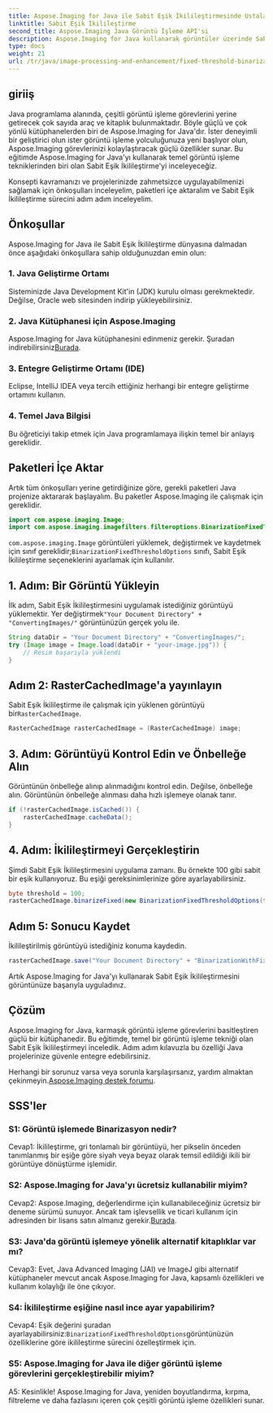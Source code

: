 ```yaml
---
title: Aspose.Imaging for Java ile Sabit Eşik İkilileştirmesinde Ustalaşın
linktitle: Sabit Eşik İkilileştirme
second_title: Aspose.Imaging Java Görüntü İşleme API'si
description: Aspose.Imaging for Java kullanarak görüntüler üzerinde Sabit Eşik İkilileştirme gerçekleştirmeyi öğrenin.
type: docs
weight: 21
url: /tr/java/image-processing-and-enhancement/fixed-threshold-binarization/
---
```

## giriiş

Java programlama alanında, çeşitli görüntü işleme görevlerini yerine getirecek çok sayıda araç ve kitaplık bulunmaktadır. Böyle güçlü ve çok yönlü kütüphanelerden biri de Aspose.Imaging for Java'dır. İster deneyimli bir geliştirici olun ister görüntü işleme yolculuğunuza yeni başlıyor olun, Aspose.Imaging görevlerinizi kolaylaştıracak güçlü özellikler sunar. Bu eğitimde Aspose.Imaging for Java'yı kullanarak temel görüntü işleme tekniklerinden biri olan Sabit Eşik İkilileştirme'yi inceleyeceğiz.

Konsepti kavramanızı ve projelerinizde zahmetsizce uygulayabilmenizi sağlamak için önkoşulları inceleyelim, paketleri içe aktaralım ve Sabit Eşik İkilileştirme sürecini adım adım inceleyelim.

## Önkoşullar

Aspose.Imaging for Java ile Sabit Eşik İkilileştirme dünyasına dalmadan önce aşağıdaki önkoşullara sahip olduğunuzdan emin olun:

### 1. Java Geliştirme Ortamı

Sisteminizde Java Development Kit'in (JDK) kurulu olması gerekmektedir. Değilse, Oracle web sitesinden indirip yükleyebilirsiniz.

### 2. Java Kütüphanesi için Aspose.Imaging

 Aspose.Imaging for Java kütüphanesini edinmeniz gerekir. Şuradan indirebilirsiniz[Burada](https://releases.aspose.com/imaging/java/).

### 3. Entegre Geliştirme Ortamı (IDE)

Eclipse, IntelliJ IDEA veya tercih ettiğiniz herhangi bir entegre geliştirme ortamını kullanın.

### 4. Temel Java Bilgisi

Bu öğreticiyi takip etmek için Java programlamaya ilişkin temel bir anlayış gereklidir.

## Paketleri İçe Aktar

Artık tüm önkoşulları yerine getirdiğinize göre, gerekli paketleri Java projenize aktararak başlayalım. Bu paketler Aspose.Imaging ile çalışmak için gereklidir.

```java
import com.aspose.imaging.Image;
import com.aspose.imaging.imagefilters.filteroptions.BinarizationFixedThresholdOptions;
```

`com.aspose.imaging.Image` görüntüleri yüklemek, değiştirmek ve kaydetmek için sınıf gereklidir;`BinarizationFixedThresholdOptions` sınıfı, Sabit Eşik İkilileştirme seçeneklerini ayarlamak için kullanılır.

## 1. Adım: Bir Görüntü Yükleyin

 İlk adım, Sabit Eşik İkilileştirmesini uygulamak istediğiniz görüntüyü yüklemektir. Yer değiştirmek`"Your Document Directory" + "ConvertingImages/"` görüntünüzün gerçek yolu ile.

```java
String dataDir = "Your Document Directory" + "ConvertingImages/";
try (Image image = Image.load(dataDir + "your-image.jpg")) {
    // Resim başarıyla yüklendi
}
```

## Adım 2: RasterCachedImage'a yayınlayın

 Sabit Eşik İkilileştirme ile çalışmak için yüklenen görüntüyü bir`RasterCachedImage`.

```java
RasterCachedImage rasterCachedImage = (RasterCachedImage) image;
```

## 3. Adım: Görüntüyü Kontrol Edin ve Önbelleğe Alın

Görüntünün önbelleğe alınıp alınmadığını kontrol edin. Değilse, önbelleğe alın. Görüntünün önbelleğe alınması daha hızlı işlemeye olanak tanır.

```java
if (!rasterCachedImage.isCached()) {
    rasterCachedImage.cacheData();
}
```

## 4. Adım: İkilileştirmeyi Gerçekleştirin

Şimdi Sabit Eşik İkilileştirmesini uygulama zamanı. Bu örnekte 100 gibi sabit bir eşik kullanıyoruz. Bu eşiği gereksinimlerinize göre ayarlayabilirsiniz.

```java
byte threshold = 100;
rasterCachedImage.binarizeFixed(new BinarizationFixedThresholdOptions(threshold));
```

## Adım 5: Sonucu Kaydet

İkilileştirilmiş görüntüyü istediğiniz konuma kaydedin.

```java
rasterCachedImage.save("Your Document Directory" + "BinarizationWithFixedThreshold_out.jpg");
```

Artık Aspose.Imaging for Java'yı kullanarak Sabit Eşik İkilileştirmesini görüntünüze başarıyla uyguladınız.

## Çözüm

Aspose.Imaging for Java, karmaşık görüntü işleme görevlerini basitleştiren güçlü bir kütüphanedir. Bu eğitimde, temel bir görüntü işleme tekniği olan Sabit Eşik İkilileştirmeyi inceledik. Adım adım kılavuzla bu özelliği Java projelerinize güvenle entegre edebilirsiniz.

Herhangi bir sorunuz varsa veya sorunla karşılaşırsanız, yardım almaktan çekinmeyin.[Aspose.Imaging destek forumu](https://forum.aspose.com/).

## SSS'ler

### S1: Görüntü işlemede Binarizasyon nedir?

Cevap1: İkilileştirme, gri tonlamalı bir görüntüyü, her pikselin önceden tanımlanmış bir eşiğe göre siyah veya beyaz olarak temsil edildiği ikili bir görüntüye dönüştürme işlemidir.

### S2: Aspose.Imaging for Java'yı ücretsiz kullanabilir miyim?

 Cevap2: Aspose.Imaging, değerlendirme için kullanabileceğiniz ücretsiz bir deneme sürümü sunuyor. Ancak tam işlevsellik ve ticari kullanım için adresinden bir lisans satın almanız gerekir.[Burada](https://purchase.aspose.com/buy).

### S3: Java'da görüntü işlemeye yönelik alternatif kitaplıklar var mı?

Cevap3: Evet, Java Advanced Imaging (JAI) ve ImageJ gibi alternatif kütüphaneler mevcut ancak Aspose.Imaging for Java, kapsamlı özellikleri ve kullanım kolaylığı ile öne çıkıyor.

### S4: İkilileştirme eşiğine nasıl ince ayar yapabilirim?

 Cevap4: Eşik değerini şuradan ayarlayabilirsiniz:`BinarizationFixedThresholdOptions`görüntünüzün özelliklerine göre ikilileştirme sürecini özelleştirmek için.

### S5: Aspose.Imaging for Java ile diğer görüntü işleme görevlerini gerçekleştirebilir miyim?

A5: Kesinlikle! Aspose.Imaging for Java, yeniden boyutlandırma, kırpma, filtreleme ve daha fazlasını içeren çok çeşitli görüntü işleme özellikleri sunar.